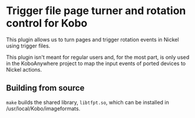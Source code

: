 # Trigger file page turner and rotation control for Kobo

This plugin allows us to turn pages and trigger rotation events in Nickel using trigger files.

This plugin isn't meant for regular users and, for the most part, is only used in the KoboAnywhere project to map the input events of ported devices to Nickel actions.

## Building from source

`make` builds the shared library, `libtfpt.so`, which can be installed in
/usr/local/Kobo/imageformats.
